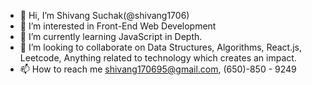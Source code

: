- 👋 Hi, I’m Shivang Suchak(@shivang1706)
- 👀 I’m interested in Front-End Web Development
- 🌱 I’m currently learning JavaScript in Depth.
- 💞️ I’m looking to collaborate on Data Structures, Algorithms, React.js, Leetcode, Anything related to technology which creates an impact.
- 📫 How to reach me shivang170695@gmail.com, (650)-850 - 9249

<!---
shivang1706/shivang1706 is a ✨ special ✨ repository because its `README.md` (this file) appears on your GitHub profile.
You can click the Preview link to take a look at your changes.
--->
